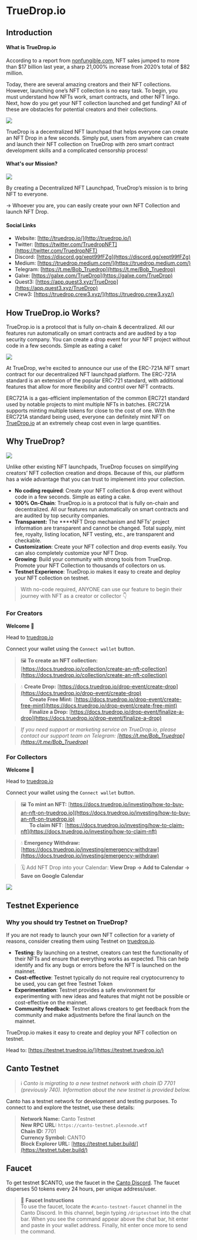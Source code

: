 # TrueDrop.io

## Introduction

#### What is TrueDrop.io

According to a report from [nonfungible.com](http://nonfungible.com/), NFT sales jumped to more than $17 billion last year, a sharp 21,000% increase from 2020’s total of $82 million.

Today, there are several amazing creators and their NFT collections. However, launching one’s NFT collection is no easy task. To begin, you must understand how NFTs work, smart contracts, and other NFT lingo. Next, how do you get your NFT collection launched and get funding? All of these are obstacles for potential creators and their collections.

![](assets/img_1.png)

TrueDrop is a decentralized NFT launchpad that helps everyone can create an NFT Drop in a few seconds. Simply put, users from anywhere can create and launch their NFT collection on TrueDrop with zero smart contract development skills and a complicated censorship process!

#### What's our Mission?

![](assets/img_2.png)

By creating a Decentralized NFT Launchpad, TrueDrop’s mission is to bring NFT to everyone. 

→ Whoever you are, you can easily create your own NFT Collection and launch NFT Drop.

#### ****Social Links****

- Website: [http://truedrop.io/](http://truedrop.io/)
- Twitter: [https://twitter.com/TruedropNFT](https://twitter.com/TruedropNFT)
- Discord: [https://discord.gg/xept99fFZg](https://discord.gg/xept99fFZg)
- Medium: [https://truedrop.medium.com/](https://truedrop.medium.com/)
- Telegram: [https://t.me/Bob_Truedrop](https://t.me/Bob_Truedrop)
- Galxe: [https://galxe.com/TrueDrop](https://galxe.com/TrueDrop)
- Quest3: [https://app.quest3.xyz/TrueDrop](https://app.quest3.xyz/TrueDrop)
- Crew3: [https://truedrop.crew3.xyz/](https://truedrop.crew3.xyz/)

## How TrueDrop.io Works?

TrueDrop.io is a protocol that is fully on-chain & decentralized. All our features run automatically on smart contracts and are audited by a top security company. You can create a drop event for your NFT project without code in a few seconds. Simple as eating a cake!

![](assets/img_3.png)

At TrueDrop, we’re excited to announce our use of the ERC-721A NFT smart contract for our decentralized NFT launchpad platform. The ERC-721A standard is an extension of the popular ERC-721 standard, with additional features that allow for more flexibility and control over NFT contracts.

ERC721A is a gas-efficient implementation of the common ERC721 standard used by notable projects to mint multiple NFTs in batches. ERC721A supports minting multiple tokens for close to the cost of one. With the ERC721A standard being used, everyone can definitely mint NFT on [TrueDrop.io](http://truedrop.io/) at an extremely cheap cost even in large quantities.

## Why TrueDrop?

![](assets/img_4.png)

Unlike other existing NFT launchpads, TrueDrop focuses on simplifying creators’ NFT collection creation and drops. Because of this, our platform has a wide advantage that you can trust to implement into your collection.

- **No coding required**: Create your NFT collection & drop event without code in a few seconds. Simple as eating a cake.
- **100% On-Chain**: TrueDrop.io is a protocol that is fully on-chain and decentralized. All our features run automatically on smart contracts and are audited by top security companies.
- **Transparent:** The ****NFT Drop mechanism and NFTs’ project information are transparent and cannot be changed. Total supply, mint fee, royalty, listing location, NFT vesting, etc., are transparent and checkable.
- **Customization**: Create your NFT collection and drop events easily. You can also completely customize your NFT Drop.
- **Growing**: Build your community with strong tools from TrueDrop. Promote your NFT Collection to thousands of collectors on us.
- **Testnet Experience**: TrueDrop.io makes it easy to create and deploy your NFT collection on testnet.

> With no-code required, ANYONE can use our feature to begin their journey with NFT as a creator or collector 👇

### For Creators

**Welcome 👋**

Head to [truedrop.io](http://truedrop.io) 

Connect your wallet using the `Connect wallet` button.

> 🖼️ ****To create an NFT collection:**** [https://docs.truedrop.io/collection/create-an-nft-collection](https://docs.truedrop.io/collection/create-an-nft-collection)


>💧 **Create Drop:** [https://docs.truedrop.io/drop-event/create-drop](https://docs.truedrop.io/drop-event/create-drop)   
>&nbsp;&nbsp;&nbsp;&nbsp;&nbsp;&nbsp;**Create Free Mint:** [https://docs.truedrop.io/drop-event/create-free-mint](https://docs.truedrop.io/drop-event/create-free-mint)   
>&nbsp;&nbsp;&nbsp;&nbsp;&nbsp;&nbsp;**Finalize a Drop:** [https://docs.truedrop.io/drop-event/finalize-a-drop](https://docs.truedrop.io/drop-event/finalize-a-drop)

> *If you need support or marketing service on TrueDrop.io, please contact our support team on Telegram: [https://t.me/Bob_Truedrop](https://t.me/Bob_Truedrop)*
>

### For Collectors

**Welcome 👋**

Head to [truedrop.io](http://truedrop.io) 

Connect your wallet using the `Connect wallet` button.

>🖼️ **To mint an NFT:** [https://docs.truedrop.io/investing/how-to-buy-an-nft-on-truedrop.io](https://docs.truedrop.io/investing/how-to-buy-an-nft-on-truedrop.io)   
>&nbsp;&nbsp;&nbsp;&nbsp;&nbsp;&nbsp;**To claim NFT**: [https://docs.truedrop.io/investing/how-to-claim-nft](https://docs.truedrop.io/investing/how-to-claim-nft)

> 💧 ****Emergency Withdraw:**** [https://docs.truedrop.io/investing/emergency-withdraw](https://docs.truedrop.io/investing/emergency-withdraw)

> 🗓️ Add NFT Drop into your Calendar: **View Drop → Add to Calendar → Save on Google Calendar**
>

![](assets/img_5.png)

## Testnet Experience

### Why you should try Testnet on TrueDrop?

If you are not ready to launch your own NFT collection for a variety of reasons, consider creating them using Testnet on [truedrop.io](http://truedrop.io/). 

- **Testing**: By launching on a testnet, creators can test the functionality of their NFTs and ensure that everything works as expected. This can help identify and fix any bugs or errors before the NFT is launched on the mainnet.
- **Cost-effective**: Testnet typically do not require real cryptocurrency to be used, you can get free Testnet Token
- **Experimentation**: Testnet provides a safe environment for experimenting with new ideas and features that might not be possible or cost-effective on the mainnet.
- **Community feedback**: Testnet allows creators to get feedback from the community and make adjustments before the final launch on the mainnet.

TrueDrop.io makes it easy to create and deploy your NFT collection on testnet.

Head to: [https://testnet.truedrop.io/](https://testnet.truedrop.io/)

## Canto Testnet

> ℹ️ *Canto is migrating to a new testnet network with chain ID 7701 (previously 740). Information about the new testnet is provided below.*
>

Canto has a testnet network for development and testing purposes. To connect to and explore the testnet, use these details:

>**Network Name:** Canto Testnet  
>**New RPC URL:** `https://canto-testnet.plexnode.wtf`  
>**Chain ID:** 7701  
>**Currency Symbol:** CANTO  
>**Block Explorer URL:** [https://testnet.tuber.build/](https://testnet.tuber.build/)
>

## Faucet

To get testnet $CANTO, use the faucet in the [Canto Discord](https://discord.gg/canto). The faucet disperses 50 tokens every 24 hours, per unique address/user.

>🚰 **Faucet Instructions**  
>To use the faucet, locate the `#canto-testnet-faucet` channel in the Canto Discord. In this channel, begin typing `/driptestnet` into the chat bar. When you see the command appear above the chat bar, hit enter and paste in your wallet address. Finally, hit enter once more to send the command.
